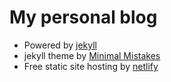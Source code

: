 # My personal blog

- Powered by [jekyll]
- jekyll theme by [Minimal Mistakes]
- Free static site hosting by [netlify]

[jekyll]: https://jekyllrb.com/
[Minimal Mistakes]: https://github.com/mmistakes/minimal-mistakes/
[netlify]: https://netlify.com
